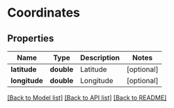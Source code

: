 # Coordinates

## Properties
Name | Type | Description | Notes
------------ | ------------- | ------------- | -------------
**latitude** | **double** | Latitude | [optional] 
**longitude** | **double** | Longitude | [optional] 

[[Back to Model list]](../README.md#documentation-for-models) [[Back to API list]](../README.md#documentation-for-api-endpoints) [[Back to README]](../README.md)


